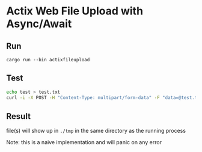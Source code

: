 # Actix Web File Upload with Async/Await

## Run

`cargo run --bin actixfileupload`

## Test

```bash
echo test > test.txt
curl -i -X POST -H "Content-Type: multipart/form-data" -F "data=@test.txt" http://localhost:3000/api/v1/log/upload
```

## Result

file(s) will show up in `./tmp` in the same directory as the running process

Note: this is a naive implementation and will panic on any error
